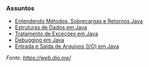 ### Assuntos

* [Entendendo Métodos, Sobrecargas e Retornos Java](https://github.com/Tati-Ramos/Java-Exercises/tree/master/Dio/src/entendendo)
* [Estruturas de Dados em Java](https://github.com/Tati-Ramos/Java-Exercises/tree/master/Dio/src/entendendo/estruturadedados)
* [Tratamento de Exceções em Java](https://github.com/Tati-Ramos/Java-Exercises/tree/master/Dio/src/entendendo/tratamentodeexcecoes)
* [Debugging em Java](https://github.com/Tati-Ramos/Java-Exercises/tree/master/Dio/src/entendendo/debugging)
* [Entrada e Saída de Arquivos (I/O) em Java]()


_Fonte: https://web.dio.me/_
